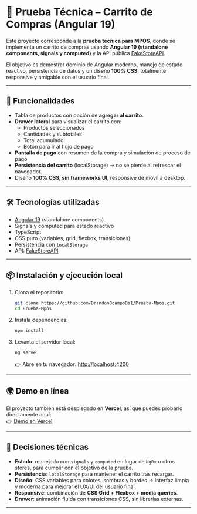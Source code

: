 # 🛒 Prueba Técnica – Carrito de Compras (Angular 19)

Este proyecto corresponde a la **prueba técnica para MPOS**, donde se implementa un carrito de compras usando **Angular 19 (standalone components, signals y computed)** y la API pública [FakeStoreAPI](https://fakestoreapi.com/).

El objetivo es demostrar dominio de Angular moderno, manejo de estado reactivo, persistencia de datos y un diseño **100% CSS**, totalmente responsive y amigable con el usuario final.

---

## 🚀 Funcionalidades

- Tabla de productos con opción de **agregar al carrito**.
- **Drawer lateral** para visualizar el carrito con:
  - Productos seleccionados
  - Cantidades y subtotales
  - Total acumulado
  - Botón para ir al flujo de pago
- **Pantalla de pago** con resumen de la compra y simulación de proceso de pago.
- **Persistencia del carrito** (localStorage) → no se pierde al refrescar el navegador.
- Diseño **100% CSS, sin frameworks UI**, responsive de móvil a desktop.

---

## 🛠️ Tecnologías utilizadas

- [Angular 19](https://v19.angular.dev/) (standalone components)
- Signals y computed para estado reactivo
- TypeScript
- CSS puro (variables, grid, flexbox, transiciones)
- Persistencia con `localStorage`
- API: [FakeStoreAPI](https://fakestoreapi.com/)

---

## 📦 Instalación y ejecución local

1. Clona el repositorio:
   ```bash
   git clone https://github.com/BrandonOcampoDs1/Prueba-Mpos.git
   cd Prueba-Mpos
   ```

2. Instala dependencias:
   ```bash
   npm install
   ```

3. Levanta el servidor local:
   ```bash
   ng serve
   ```
   👉 Abre en tu navegador: [http://localhost:4200](http://localhost:4200)

---

## 🌍 Demo en línea

El proyecto también está desplegado en **Vercel**, así que puedes probarlo directamente aquí:  
👉 [Demo en Vercel](https://prueba-mpos.vercel.app/)

---

## 📝 Decisiones técnicas

- **Estado**: manejado con `signals` y `computed` en lugar de `NgRx` u otros stores, para cumplir con el objetivo de la prueba.  
- **Persistencia**: `localStorage` para mantener el carrito tras recargar.  
- **Diseño**: CSS variables para colores, sombras y bordes → interfaz limpia y moderna para mejorar el UX/UI del usuario final.  
- **Responsive**: combinación de **CSS Grid + Flexbox + media queries**.  
- **Drawer**: animación fluida con transiciones CSS, sin librerías externas.  
---